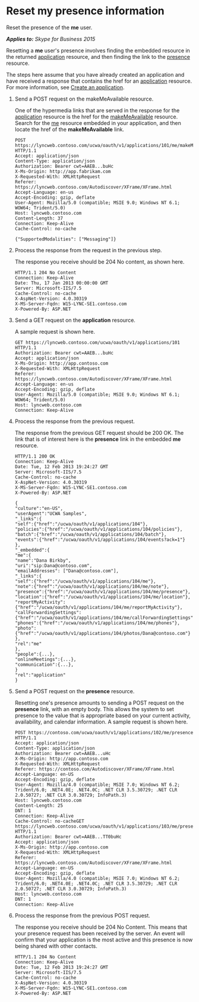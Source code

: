 
# Reset my presence information
Reset the presence of the **me** user.


 _**Applies to:** Skype for Business 2015_

Resetting a **me** user's presence involves finding the embedded resource in the returned [application](application_ref.md) resource, and then finding the link to the [presence](presence_ref.md) resource.

The steps here assume that you have already created an application and have received a response that contains the href for an [application](application_ref.md) resource. For more information, see [Create an application](CreateAnApplication.md).

1. Send a POST request on the makeMeAvailable resource.

   One of the hypermedia links that are served in the response for the [application](application_ref.md) resource is the href for the [makeMeAvailable](makeMeAvailable_ref.md) resource. Search for the [me](me_ref.md) resource embedded in your application, and then locate the href of the **makeMeAvailable** link.

    ```
    POST https://lyncweb.contoso.com/ucwa/oauth/v1/applications/101/me/makeMeAvailable HTTP/1.1
    Accept: application/json
    Content-Type: application/json
    Authorization: Bearer cwt=AAEB...buHc
    X-Ms-Origin: http://app.fabrikam.com
    X-Requested-With: XMLHttpRequest
    Referer: https://lyncweb.contoso.com/Autodiscover/XFrame/XFrame.html
    Accept-Language: en-us
    Accept-Encoding: gzip, deflate
    User-Agent: Mozilla/5.0 (compatible; MSIE 9.0; Windows NT 6.1; WOW64; Trident/5.0)
    Host: lyncweb.contoso.com
    Content-Length: 37
    Connection: Keep-Alive
    Cache-Control: no-cache

    {"SupportedModalities": ["Messaging"]}
    ```

2. Process the response from the request in the previous step.

   The response you receive should be 204 No content, as shown here.

    ```
    HTTP/1.1 204 No Content
    Connection: Keep-Alive
    Date: Thu, 17 Jan 2013 00:00:00 GMT
    Server: Microsoft-IIS/7.5
    Cache-Control: no-cache
    X-AspNet-Version: 4.0.30319
    X-MS-Server-Fqdn: W15-LYNC-SE1.contoso.com
    X-Powered-By: ASP.NET
    ```

3. Send a GET request on the **application** resource.

   A sample request is shown here.

    ```
    GET https://lyncweb.contoso.com/ucwa/oauth/v1/applications/101 HTTP/1.1
    Authorization: Bearer cwt=AAEB...buHc
    Accept: application/json
    X-Ms-Origin: http://app.contoso.com
    X-Requested-With: XMLHttpRequest
    Referer: https://lyncweb.contoso.com/Autodiscover/XFrame/XFrame.html
    Accept-Language: en-us
    Accept-Encoding: gzip, deflate
    User-Agent: Mozilla/5.0 (compatible; MSIE 9.0; Windows NT 6.1; WOW64; Trident/5.0)
    Host: lyncweb.contoso.com
    Connection: Keep-Alive
    ```

4. Process the response from the previous request.

   The response from the previous GET request should be 200 OK. The link that is of interest here is the **presence** link in the embedded **me** resource.

    ```
    HTTP/1.1 200 OK
    Connection: Keep-Alive
    Date: Tue, 12 Feb 2013 19:24:27 GMT
    Server: Microsoft-IIS/7.5
    Cache-Control: no-cache
    X-AspNet-Version: 4.0.30319
    X-MS-Server-Fqdn: W15-LYNC-SE1.contoso.com
    X-Powered-By: ASP.NET

    {
    "culture":"en-US",
    "userAgent":"UCWA Samples",
    "_links":{
    "self":{"href":"/ucwa/oauth/v1/applications/104"},
    "policies":{"href":"/ucwa/oauth/v1/applications/104/policies"},
    "batch":{"href":"/ucwa/oauth/v1/applications/104/batch"},
    "events":{"href":"/ucwa/oauth/v1/applications/104/events?ack=1"}
    },
    "_embedded":{
    "me":{
    "name":"Dana Birkby",
    "uri":"sip:Dana@contoso.com",
    "emailAddresses": ["Dana@contoso.com"],
    "_links":{
    "self":{"href":"/ucwa/oauth/v1/applications/104/me"},
    "note":{"href":"/ucwa/oauth/v1/applications/104/me/note"},
    "presence":{"href":"/ucwa/oauth/v1/applications/104/me/presence"},
    "location":{"href":"/ucwa/oauth/v1/applications/104/me/location"},
    "reportMyActivity":{"href":"/ucwa/oauth/v1/applications/104/me/reportMyActivity"},
    "callForwardingSettings":{"href":"/ucwa/oauth/v1/applications/104/me/callForwardingSettings"},
    "phones":{"href":"/ucwa/oauth/v1/applications/104/me/phones"},
    "photo":{"href":"/ucwa/oauth/v1/applications/104/photos/Dana@contoso.com"}
    },
    "rel":"me"
    },
    "people":{...},
    "onlineMeetings":{...},
    "communication":{...},
    }
    "rel":"application"
    }
    ```

5. Send a POST request on the **presence** resource.

   Resetting one's presence amounts to sending a POST request on the **presence** link, with an empty body. This allows the system to set presence to the value that is appropriate based on your current activity, availability, and calendar information. A sample request is shown here.

    ```
    POST https://contoso.com/ucwa/oauth/v1/applications/102/me/presence HTTP/1.1
    Accept: application/json
    Content-Type: application/json
    Authorization: Bearer cwt=AAEB...uHc
    X-Ms-Origin: http://app.contoso.com
    X-Requested-With: XMLHttpRequest
    Referer: https://contoso.com/Autodiscover/XFrame/XFrame.html
    Accept-Language: en-US
    Accept-Encoding: gzip, deflate
    User-Agent: Mozilla/4.0 (compatible; MSIE 7.0; Windows NT 6.2; Trident/6.0; .NET4.0E; .NET4.0C; .NET CLR 3.5.30729; .NET CLR 2.0.50727; .NET CLR 3.0.30729; InfoPath.3)
    Host: lyncweb.contoso.com
    Content-Length: 25
    DNT: 1
    Connection: Keep-Alive
    Cache-Control: no-cacheGET https://lyncweb.contoso.com/ucwa/oauth/v1/applications/103/me/presence HTTP/1.1
    Authorization: Bearer cwt=AAEB...TT0buHc
    Accept: application/json
    X-Ms-Origin: http://app.contoso.com
    X-Requested-With: XMLHttpRequest
    Referer: https://lyncweb.contoso.com/Autodiscover/XFrame/XFrame.html
    Accept-Language: en-US
    Accept-Encoding: gzip, deflate
    User-Agent: Mozilla/4.0 (compatible; MSIE 7.0; Windows NT 6.2; Trident/6.0; .NET4.0E; .NET4.0C; .NET CLR 3.5.30729; .NET CLR 2.0.50727; .NET CLR 3.0.30729; InfoPath.3)
    Host: lyncweb.contoso.com
    DNT: 1
    Connection: Keep-Alive
    ```

6. Process the response from the previous POST request.

   The response you receive should be 204 No Content. This means that your presence request has been received by the server. An event will confirm that your application is the most active and this presence is now being shared with other contacts.

    ```
    HTTP/1.1 204 No Content
    Connection: Keep-Alive
    Date: Tue, 12 Feb 2013 19:24:27 GMT
    Server: Microsoft-IIS/7.5
    Cache-Control: no-cache
    X-AspNet-Version: 4.0.30319
    X-MS-Server-Fqdn: W15-LYNC-SE1.contoso.com
    X-Powered-By: ASP.NET
    ```

